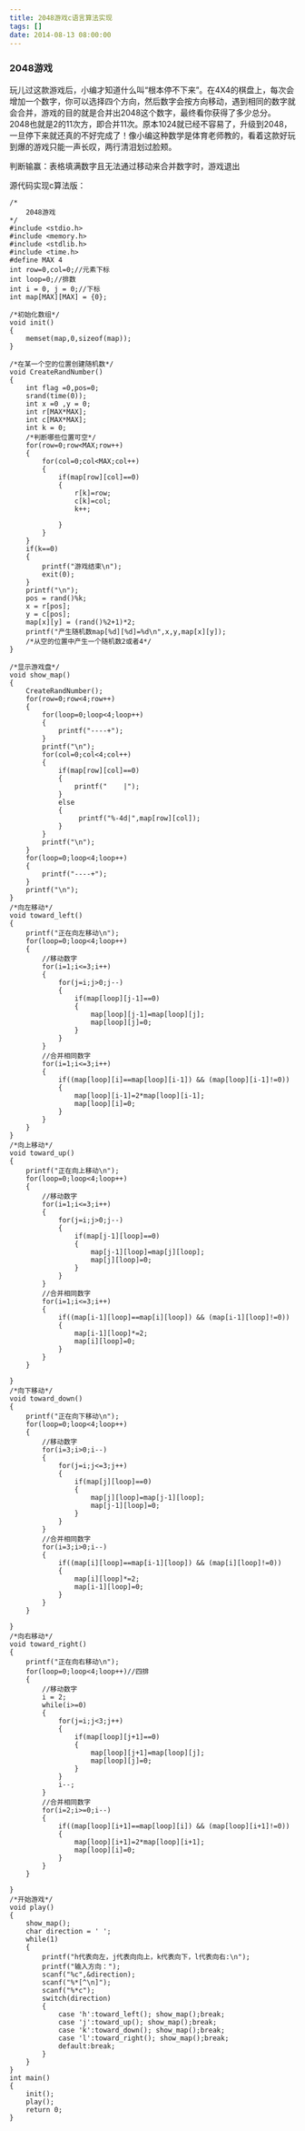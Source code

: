 ```yaml
---
title: 2048游戏c语言算法实现
tags: []
date: 2014-08-13 08:00:00
---
```


### 2048游戏

玩儿过这款游戏后，小编才知道什么叫“根本停不下来”。在4X4的棋盘上，每次会增加一个数字，你可以选择四个方向，然后数字会按方向移动，遇到相同的数字就会合并，游戏的目的就是合并出2048这个数字，最终看你获得了多少总分。2048也就是2的11次方，即合并11次。原本1024就已经不容易了，升级到2048，一旦停下来就还真的不好完成了！像小编这种数学是体育老师教的，看着这款好玩到爆的游戏只能一声长叹，两行清泪划过脸颊。

<!-- more -->

判断输赢：表格填满数字且无法通过移动来合并数字时，游戏退出

源代码实现c算法版：
    	
    /*
        2048游戏
    */
    #include <stdio.h>
    #include <memory.h>
    #include <stdlib.h>
    #include <time.h>
    #define MAX 4
    int row=0,col=0;//元素下标
    int loop=0;//排数
    int i = 0, j = 0;//下标
    int map[MAX][MAX] = {0};

    /*初始化数组*/
    void init()
    {
        memset(map,0,sizeof(map));
    }

    /*在某一个空的位置创建随机数*/
    void CreateRandNumber()
    {
        int flag =0,pos=0;
        srand(time(0));
        int x =0 ,y = 0;
        int r[MAX*MAX];
        int c[MAX*MAX];
        int k = 0;
        /*判断哪些位置可空*/
        for(row=0;row<MAX;row++)
        {
            for(col=0;col<MAX;col++)
            {
                if(map[row][col]==0)
                {
                    r[k]=row;
                    c[k]=col;
                    k++;

                }
            }
        }
        if(k==0)
        {
            printf("游戏结束\n");
            exit(0);
        }
        printf("\n");
        pos = rand()%k;
        x = r[pos];
        y = c[pos];
        map[x][y] = (rand()%2+1)*2;
        printf("产生随机数map[%d][%d]=%d\n",x,y,map[x][y]);
        /*从空的位置中产生一个随机数2或者4*/
    }

    /*显示游戏盘*/
    void show_map()
    {
        CreateRandNumber();
        for(row=0;row<4;row++)
        {
            for(loop=0;loop<4;loop++)
            {
                printf("----+");
            }
            printf("\n");
            for(col=0;col<4;col++)
            {
                if(map[row][col]==0)
                {
                    printf("    |");
                }
                else
                {
                     printf("%-4d|",map[row][col]);
                }
            }
            printf("\n");
        }
        for(loop=0;loop<4;loop++)
        {
            printf("----+");
        }
        printf("\n");
    }
    /*向左移动*/
    void toward_left()
    {
        printf("正在向左移动\n");
        for(loop=0;loop<4;loop++)
        {
            //移动数字
            for(i=1;i<=3;i++)
            {
                for(j=i;j>0;j--)
                {
                    if(map[loop][j-1]==0)
                    {
                        map[loop][j-1]=map[loop][j];
                        map[loop][j]=0;
                    }
                }
            }
            //合并相同数字
            for(i=1;i<=3;i++)
            {
                if((map[loop][i]==map[loop][i-1]) && (map[loop][i-1]!=0))
                {
                    map[loop][i-1]=2*map[loop][i-1];
                    map[loop][i]=0;
                }
            }
        }
    }
    /*向上移动*/
    void toward_up()
    {
        printf("正在向上移动\n");
        for(loop=0;loop<4;loop++)
        {
            //移动数字
            for(i=1;i<=3;i++)
            {
                for(j=i;j>0;j--)
                {
                    if(map[j-1][loop]==0)
                    {
                        map[j-1][loop]=map[j][loop];
                        map[j][loop]=0;
                    }
                }
            }
            //合并相同数字
            for(i=1;i<=3;i++)
            {
                if((map[i-1][loop]==map[i][loop]) && (map[i-1][loop]!=0))
                {
                    map[i-1][loop]*=2;
                    map[i][loop]=0;
                }
            }
        }

    }
    /*向下移动*/
    void toward_down()
    {
        printf("正在向下移动\n");
        for(loop=0;loop<4;loop++)
        {
            //移动数字
            for(i=3;i>0;i--)
            {
                for(j=i;j<=3;j++)
                {
                    if(map[j][loop]==0)
                    {
                        map[j][loop]=map[j-1][loop];
                        map[j-1][loop]=0;
                    }
                }
            }
            //合并相同数字
            for(i=3;i>0;i--)
            {
                if((map[i][loop]==map[i-1][loop]) && (map[i][loop]!=0))
                {
                    map[i][loop]*=2;
                    map[i-1][loop]=0;
                }
            }
        }

    }
    /*向右移动*/
    void toward_right()
    {
        printf("正在向右移动\n");
        for(loop=0;loop<4;loop++)//四排
        {
            //移动数字
            i = 2;
            while(i>=0)
            {
                for(j=i;j<3;j++)
                {
                    if(map[loop][j+1]==0)
                    {
                        map[loop][j+1]=map[loop][j];
                        map[loop][j]=0;
                    }
                }
                i--;
            }
            //合并相同数字
            for(i=2;i>=0;i--)
            {
                if((map[loop][i+1]==map[loop][i]) && (map[loop][i+1]!=0))
                {
                    map[loop][i+1]=2*map[loop][i+1];
                    map[loop][i]=0;
                }
            }
        }

    }
    /*开始游戏*/
    void play()
    {
        show_map();
        char direction = ' ';
        while(1)
        {
            printf("h代表向左，j代表向向上，k代表向下，l代表向右:\n");
            printf("输入方向：");
            scanf("%c",&direction);
            scanf("%*[^\n]");
            scanf("%*c");
            switch(direction)
            {
                case 'h':toward_left(); show_map();break;
                case 'j':toward_up(); show_map();break;
                case 'k':toward_down(); show_map();break;
                case 'l':toward_right(); show_map();break;
                default:break;
            }
        }
    }
    int main()
    {
        init();
        play();
        return 0;
    }

